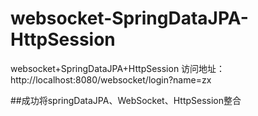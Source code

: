 # websocket-SpringDataJPA-HttpSession
websocket+SpringDataJPA+HttpSession
访问地址：http://localhost:8080/websocket/login?name=zx

##成功将springDataJPA、WebSocket、HttpSession整合
